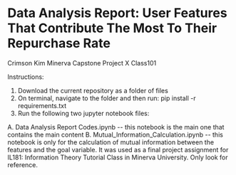 # Data Analysis Report: User Features That Contribute The Most To Their Repurchase Rate

Crimson Kim Minerva Capstone Project X Class101

Instructions: 
1. Download the current repository as a folder of files 
2. On terminal, navigate to the folder and then run: pip install -r requirements.txt
3. Run the following two jupyter notebook files:

A. Data Analysis Report Codes.ipynb -- this notebook is the main one that contains the main content
B. Mutual_Information_Calculation.ipynb -- this notebook is only for the calculation of mutual information between the features and the goal variable. It was used as a final project assignment for IL181: Information Theory Tutorial Class in Minerva University. Only look for reference.

